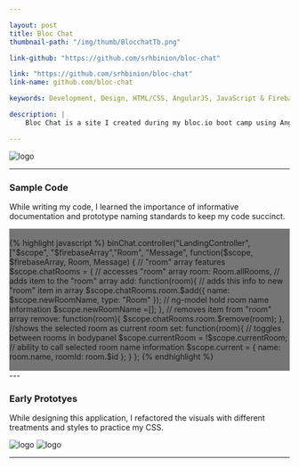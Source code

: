 ```yaml
---

layout: post
title: Bloc Chat
thumbnail-path: "/img/thumb/BlocchatTb.png"

link-github: "https://github.com/srhbinion/bloc-chat"

link: "https://github.com/srhbinion/bloc-chat"
link-name: github.com/bloc-chat

keywords: Development, Design, HTML/CSS, AngularJS, JavaScript & Firebase

description: |
    Bloc Chat is a site I created during my bloc.io boot camp using AngularJS to control the views and Firebase to hold the Real Time Chat data. Head over to github to see my code. 

---
```


![logo](../img/BlocchatMain.png)

---

### Sample Code
While writing my code, I learned the importance of informative documentation and prototype naming standards to keep my code succinct.


<div style="background-color:#757575;">
<br>
{% highlight javascript %}
binChat.controller("LandingController", ["$scope", "$firebaseArray","Room", "Message", function($scope, $firebaseArray, Room, Message) {
    // "room" array features
    $scope.chatRooms = {
        // accesses "room" array
        room: Room.allRooms,
        // adds item to the "room" array
        add: function(room){
            // adds this info to new "room" item in array
            $scope.chatRooms.room.$add({
                name: $scope.newRoomName,
                type: "Room"
            });
            // ng-model hold room name information
            $scope.newRoomName =[];  
        },
        // removes item from "room" array
        remove: function(room){
            $scope.chatRooms.room.$remove(room); 
        },
        //shows the selected room as current room
        set: function(room){
            // toggles between rooms in bodypanel
            $scope.currentRoom = !$scope.currentRoom;
            // ability to call selected room name information
            $scope.current = {
                name: room.name,
                roomId: room.$id
        };
    }
};
{% endhighlight %}
<br>
<br>
</div>
---

### Early Prototyes
While designing this application, I refactored the visuals with different treatments and styles to practice my CSS.


![logo](../img/blocchatC_1x.png)
![logo](../img/blocchatB_1x.png)

---